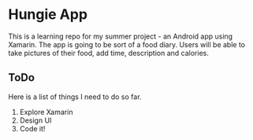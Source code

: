 # Hungie App

This is a learning repo for my summer project - an Android app using Xamarin. 
The app is going to be sort of a food diary. Users will be able to take pictures of their food, add time, description and calories.

## ToDo
Here is a list of things I need to do so far.  
1. Explore Xamarin  
2. Design UI  
3. Code it!